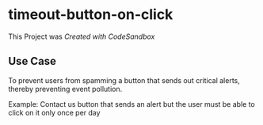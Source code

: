 # timeout-button-on-click

This Project was *Created with CodeSandbox*

## Use Case

To prevent users from spamming a button that sends out critical alerts, thereby preventing event pollution.

Example: Contact us button that sends an alert but the user must be able to click on it only once per day
